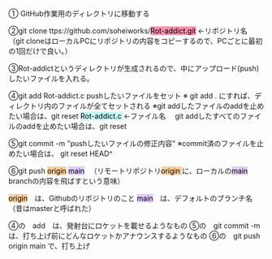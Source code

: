 ① GitHub作業用のディレクトリに移動する

②git clone ttps://github.com/soheiworks/<mark style="background: #FF5582A6;">Rot-addict.git</mark> ←リポジトリ名
（git cloneはローカルPCにリポジトリの内容をコピーするので、PCごとに最初の1回だけで良い。）

③Rot-addictというディレクトリが生成されるので、中にアップロード(push)したいファイルを入れる。

④git add Rot-addict.c
   pushしたいファイルをセット
   ※ git add . にすれば、ディレクトリ内のファイルが全てセットされる
   ※git addしたファイルのaddを止めたい場合は、git reset <mark style="background: #ABF7F7A6;">Rot-addict.c </mark> ←ファイル名
   　git addしたすべてのファイルのaddを止めたい場合は、git reset

⑤git commit -m "pushしたいファイルの修正内容" 
   ※commit済のファイルを止めたい場合は、 git reset HEAD^

⑥git push <mark style="background: #FFB86CA6;">origin</mark> <mark style="background: #D2B3FFA6;">main</mark>
　（リモートリポジトリ<mark style="background: #FFB86CA6;">origin </mark>に、ローカルの<mark style="background: #D2B3FFA6;">main</mark> branchの内容を飛ばすという意味）

<mark style="background: #FFB86CA6;">origin</mark>　は、Githubのリポジトリのこと
<mark style="background: #D2B3FFA6;">main</mark>　は、デフォルトのブランチ名（昔はmasterと呼ばれた）



④の　add　は、発射台にロケットを載せるようなもの
⑤の　git commit -m は、打ち上げ前にどんなロケットかアナウンスするようなもの
⑥の　git push origin main で、打ち上げ
